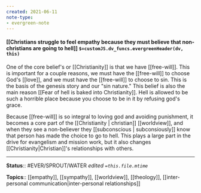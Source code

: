 ```yaml
---
created: 2021-06-11
note-type:
- evergreen-note
---
```


#### [[Christians struggle to feel empathy because they must believe that non-christians are going to hell]] `$=customJS.dv_funcs.evergreenHeader(dv, this)`

One of the core belief's or [[Christianity]] is that we have [[free-will]]. This is important for a couple reasons, we must have the [[free-will]] to choose God's [[love]], and we must have the [[free-will]] to choose to sin. This is the basis of the genesis story and our "sin nature." This belief is also the main reason [[Fear of hell is baked into Christianity]]. Hell is allowed to be such a horrible place because you choose to be in it by refusing god's grace.

Because [[free-will]] is so integral to loving god and avoiding punishment, it becomes a core part of the [[Christianity | christian]] [[worldview]], and when they see a non-believer they [[subconscious | subconsiously]] know that person has made the choice to go to hell. This plays a large part in the drive for evangelism and mission work, but it also changes [[Christianity|Christian]]'s relationships with others. 


---
**Status**:: #EVER/SPROUT/WATER 
*edited `=this.file.mtime`*

**Topics**:: [[empathy]], [[sympathy]], [[worldview]], [[theology]], [[inter-personal communication|inter-personal relationships]] 

